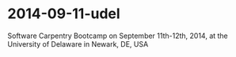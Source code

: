 2014-09-11-udel
===============

Software Carpentry Bootcamp on September 11th-12th, 2014, at the University of Delaware in Newark, DE, USA
